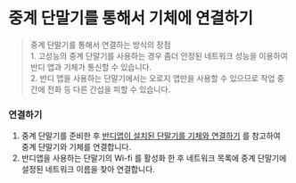 # 중계 단말기를 통해서 기체에 연결하기

> 중계 단말기를 통해서 연결하는 방식의 장점  
    1. 고성능의 중계 단말기를 사용하는 경우 좀더 안정된 네트워크 성능을 이용하여 반디 앱과 기체가 통신할 수 있습니다.  
    2. 반디 앱을 사용하는 단말기에서는 오로지 앱만을 사용할 수 있으므로 작업 중간에 전화 등 다른 간섭을 피할 수 있습니다.


### 연결하기
1. 중계 단말기를 준비한 후 [반디앱이 설치된 단말기를 기체와 연결하기](./단말기바로기체연결.md) 를 참고하여 중계 단말기와 기체를 연결합니다.
1. 반디앱을 사용하는 단말기의 Wi-fi 를 활성화 한 후 네트워크 목록에 중계 단말기에 설정된 네트워크 이름을 찾아 연결합니다.